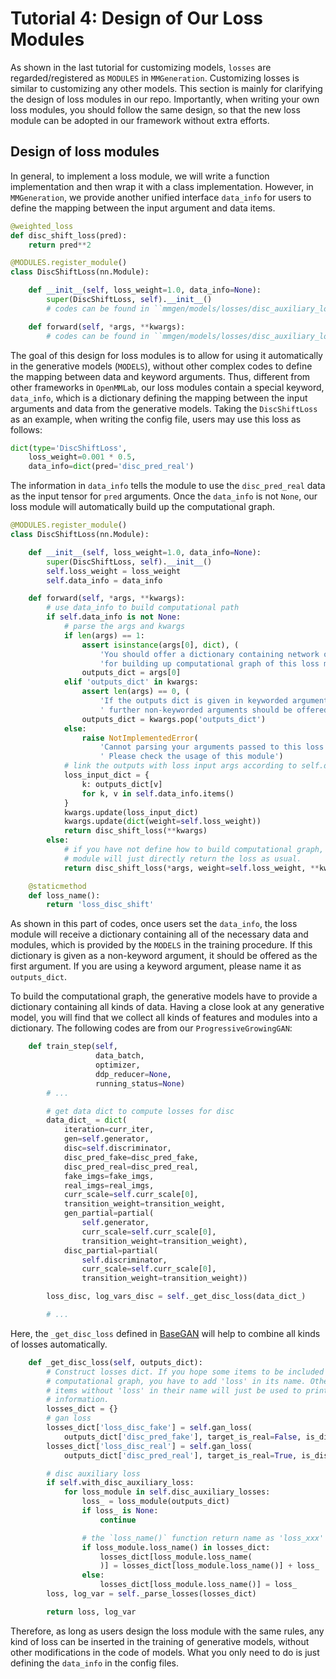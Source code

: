 # Tutorial 4: Design of Our Loss Modules

As shown in the last tutorial for customizing models, `losses` are regarded/registered as `MODULES` in `MMGeneration`. Customizing losses is similar to customizing any other models. This section is mainly for clarifying the design of loss modules in our repo. Importantly, when writing your own loss modules, you should follow the same design, so that the new loss module can be adopted in our framework without extra efforts.

## Design of loss modules

In general, to implement a loss module, we will write a function implementation and then wrap it with a class implementation. However, in `MMGeneration`, we provide another unified interface `data_info` for users to define the mapping between the input argument and data items.

```python
@weighted_loss
def disc_shift_loss(pred):
    return pred**2

@MODULES.register_module()
class DiscShiftLoss(nn.Module):

    def __init__(self, loss_weight=1.0, data_info=None):
        super(DiscShiftLoss, self).__init__()
        # codes can be found in ``mmgen/models/losses/disc_auxiliary_loss.py``

    def forward(self, *args, **kwargs):
        # codes can be found in ``mmgen/models/losses/disc_auxiliary_loss.py``
```

The goal of this design for loss modules is to allow for using it automatically in the generative models (`MODELS`), without other complex codes to define the mapping between data and keyword arguments. Thus, different from other frameworks in `OpenMMLab`, our loss modules contain a special keyword, `data_info`, which is a dictionary defining the mapping between the input arguments and data from the generative models. Taking the `DiscShiftLoss` as an example, when writing the config file, users may use this loss as follows:

```python
dict(type='DiscShiftLoss',
    loss_weight=0.001 * 0.5,
    data_info=dict(pred='disc_pred_real')
```

The information in `data_info` tells the module to use the `disc_pred_real` data as the input tensor for `pred` arguments. Once the `data_info` is not `None`, our loss module will automatically build up the computational graph.

```python
@MODULES.register_module()
class DiscShiftLoss(nn.Module):

    def __init__(self, loss_weight=1.0, data_info=None):
        super(DiscShiftLoss, self).__init__()
        self.loss_weight = loss_weight
        self.data_info = data_info

    def forward(self, *args, **kwargs):
        # use data_info to build computational path
        if self.data_info is not None:
            # parse the args and kwargs
            if len(args) == 1:
                assert isinstance(args[0], dict), (
                    'You should offer a dictionary containing network outputs '
                    'for building up computational graph of this loss module.')
                outputs_dict = args[0]
            elif 'outputs_dict' in kwargs:
                assert len(args) == 0, (
                    'If the outputs dict is given in keyworded arguments, no'
                    ' further non-keyworded arguments should be offered.')
                outputs_dict = kwargs.pop('outputs_dict')
            else:
                raise NotImplementedError(
                    'Cannot parsing your arguments passed to this loss module.'
                    ' Please check the usage of this module')
            # link the outputs with loss input args according to self.data_info
            loss_input_dict = {
                k: outputs_dict[v]
                for k, v in self.data_info.items()
            }
            kwargs.update(loss_input_dict)
            kwargs.update(dict(weight=self.loss_weight))
            return disc_shift_loss(**kwargs)
        else:
            # if you have not define how to build computational graph, this
            # module will just directly return the loss as usual.
            return disc_shift_loss(*args, weight=self.loss_weight, **kwargs)

    @staticmethod
    def loss_name():
        return 'loss_disc_shift'

```

As shown in this part of codes, once users set the `data_info`, the loss module will receive a dictionary containing all of the necessary data and modules, which is provided by the `MODELS` in the training procedure. If this dictionary is given as a non-keyword argument, it should be offered as the first argument. If you are using a keyword argument, please name it as `outputs_dict`.

To build the computational graph, the generative models have to provide a dictionary containing all kinds of data. Having a close look at any generative model, you will find that we collect all kinds of features and modules into a dictionary. The following codes are from our `ProgressiveGrowingGAN`:

```python
    def train_step(self,
                   data_batch,
                   optimizer,
                   ddp_reducer=None,
                   running_status=None)
        # ...

        # get data dict to compute losses for disc
        data_dict_ = dict(
            iteration=curr_iter,
            gen=self.generator,
            disc=self.discriminator,
            disc_pred_fake=disc_pred_fake,
            disc_pred_real=disc_pred_real,
            fake_imgs=fake_imgs,
            real_imgs=real_imgs,
            curr_scale=self.curr_scale[0],
            transition_weight=transition_weight,
            gen_partial=partial(
                self.generator,
                curr_scale=self.curr_scale[0],
                transition_weight=transition_weight),
            disc_partial=partial(
                self.discriminator,
                curr_scale=self.curr_scale[0],
                transition_weight=transition_weight))

        loss_disc, log_vars_disc = self._get_disc_loss(data_dict_)

        # ...
```

Here, the `_get_disc_loss` defined in [BaseGAN](https://github.com/open-mmlab/mmgeneration/tree/master/mmgen/models/gans/base_gan.py) will help to combine all kinds of losses automatically.

```python
    def _get_disc_loss(self, outputs_dict):
        # Construct losses dict. If you hope some items to be included in the
        # computational graph, you have to add 'loss' in its name. Otherwise,
        # items without 'loss' in their name will just be used to print
        # information.
        losses_dict = {}
        # gan loss
        losses_dict['loss_disc_fake'] = self.gan_loss(
            outputs_dict['disc_pred_fake'], target_is_real=False, is_disc=True)
        losses_dict['loss_disc_real'] = self.gan_loss(
            outputs_dict['disc_pred_real'], target_is_real=True, is_disc=True)

        # disc auxiliary loss
        if self.with_disc_auxiliary_loss:
            for loss_module in self.disc_auxiliary_losses:
                loss_ = loss_module(outputs_dict)
                if loss_ is None:
                    continue

                # the `loss_name()` function return name as 'loss_xxx'
                if loss_module.loss_name() in losses_dict:
                    losses_dict[loss_module.loss_name(
                    )] = losses_dict[loss_module.loss_name()] + loss_
                else:
                    losses_dict[loss_module.loss_name()] = loss_
        loss, log_var = self._parse_losses(losses_dict)

        return loss, log_var

```

Therefore, as long as users design the loss module with the same rules, any kind of loss can be inserted in the training of generative models, without other modifications in the code of models. What you only need to do is just defining the `data_info` in the config files.
